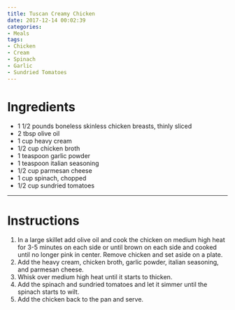 ```yaml
---
title: Tuscan Creamy Chicken
date: 2017-12-14 00:02:39
categories:
- Meals
tags:
- Chicken
- Cream
- Spinach
- Garlic
- Sundried Tomatoes
---
```



<!--more-->

# Ingredients
- 1 1/2 pounds boneless skinless chicken breasts, thinly sliced
- 2 tbsp olive oil
- 1 cup heavy cream
- 1/2 cup chicken broth
- 1 teaspoon garlic powder
- 1 teaspoon italian seasoning
- 1/2 cup parmesan cheese
- 1 cup spinach, chopped
- 1/2 cup sundried tomatoes

---

# Instructions
1. In a large skillet add olive oil and cook the chicken on medium high heat for 3-5 minutes on each side or until brown on each side and cooked until no longer pink in center. Remove chicken and set aside on a plate.
2. Add the heavy cream, chicken broth, garlic powder, italian seasoning, and parmesan cheese. 
3. Whisk over medium high heat until it starts to thicken. 
4. Add the spinach and sundried tomatoes and let it simmer until the spinach starts to wilt. 
5. Add the chicken back to the pan and serve.
